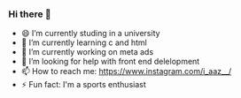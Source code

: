 ### Hi there 👋

- 😄 I’m currently studing in a university 
- 🌱 I’m currently learning c and html
- 🔭 I’m currently working on meta ads
- 🤔 I’m looking for help with front end delelopment
- 📫 How to reach me: https://www.instagram.com/i_aaz__/
- ⚡ Fun fact: I'm a sports enthusiast
<!--
**Ayaz-Mahammad-Aslam/Ayaz-Mahammad-Aslam** is a ✨ _special_ ✨ repository because its `README.md` (this file) appears on your GitHub profile.

Here are some ideas to get you started:

- 🔭 I’m currently working on ...
- 🌱 I’m currently learning ...
- 👯 I’m looking to collaborate on ...
- 🤔 I’m looking for help with ...
- 💬 Ask me about ...
- 📫 How to reach me: ...
- 😄 Pronouns: ...
- ⚡ Fun fact: ...
-->
